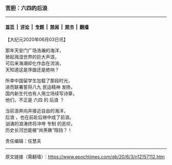 ### 苦胆：六四的后浪

---

#### [首页](../../../..?n12157112) &nbsp;|&nbsp; [评论](../../../../../epoch-comment?n12157112) &nbsp;|&nbsp; [专题](../../../../../epoch-special?n12157112) &nbsp;|&nbsp; [禁闻](../../../../../epoch-news?n12157112) &nbsp;|&nbsp; [禁书](../../../../../books?n12157112) &nbsp;|&nbsp; [翻墙](https://github.com/gfw-breaker/nogfw/blob/master/README.md?n12157112)


<div class="post_content" id="artbody" itemprop="articleBody">
 <!-- article content begin -->
 <p>
  【大纪元2020年06月03日讯】
 </p>
 <p>
  那年天安门广场浩瀚的海洋，
  <br/>
  掀起溅湿世界的巨大声浪，
  <br/>
  可后来海潮却化作血在流淌，
  <br/>
  天知道这是序曲还是绝响？
 </p>
 <p>
  所幸中国留学生加载了那段时光，
  <br/>
  进而联署誓将八九
  <ok href="https://www.epochtimes.com/gb/tag/%E6%B0%91%E8%BF%90%E7%B2%BE%E7%A5%9E.html">
   民运精神
  </ok>
  发扬，
  <br/>
  国内新生代也有人用立场续写诗章，
  <br/>
  他们，不正是
  <ok href="https://www.epochtimes.com/gb/tag/%E5%85%AD%E5%9B%9B.html">
   六四
  </ok>
  的
  <ok href="https://www.epochtimes.com/gb/tag/%E5%90%8E%E6%B5%AA.html">
   后浪
  </ok>
  ？
 </p>
 <p>
  当前浪奔向并接近自由的海洋，
  <br/>
  <ok href="https://www.epochtimes.com/gb/tag/%E5%90%8E%E6%B5%AA.html">
   后浪
  </ok>
  ，也在前赴后继中成了前浪。
  <br/>
  汹涌的浪涛终将冲垮
  <ok href="https://www.epochtimes.com/gb/tag/%E4%B8%93%E5%88%B6.html">
   专制
  </ok>
  的恶坝，
  <br/>
  历史长河岂能被“尚黑礁”阻挡？！
 </p>
 <p>
  责任编辑：任慧夫
 </p>
 <!-- article content end -->
 <div id="below_article_ad">
 </div>
</div>


---

原文链接（需翻墙）：https://www.epochtimes.com/gb/20/6/3/n12157112.htm
